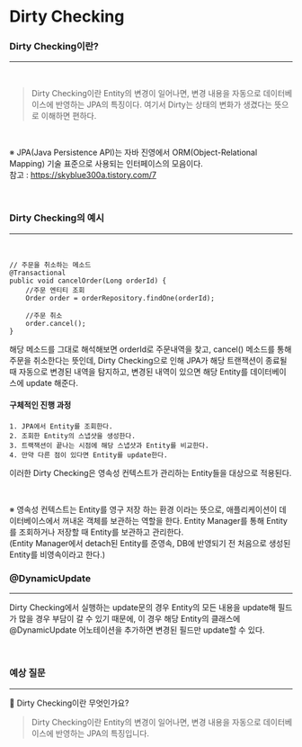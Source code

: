 # Dirty Checking

### **Dirty Checking이란?**

---

<br>

> Dirty Checking이란 Entity의 변경이 일어나면, 변경 내용을 자동으로 데이터베이스에 반영하는 JPA의 특징이다. 여기서 Dirty는 상태의 변화가 생겼다는 뜻으로 이해하면 편하다.

<br>

※ JPA(Java Persistence API)는 자바 진영에서 ORM(Object-Relational Mapping) 기술 표준으로 사용되는 인터페이스의 모음이다.
<br>
참고 : https://skyblue300a.tistory.com/7

<br>

### **Dirty Checking의 예시**

---

<br>

```
// 주문을 취소하는 메소드
@Transactional
public void cancelOrder(Long orderId) {
    //주문 엔티티 조회
    Order order = orderRepository.findOne(orderId);

    //주문 취소
    order.cancel();
}
```

해당 메소드를 그대로 해석해보면 orderId로 주문내역을 찾고, cancel() 메소드를 통해 주문을 취소한다는 뜻인데, Dirty Checking으로 인해 JPA가 해당 트랜잭션이 종료될 때 자동으로 변경된 내역을 탐지하고, 변경된 내역이 있으면 해당 Entity를 데이터베이스에 update 해준다.

#### **구체적인 진행 과정**

```
1. JPA에서 Entity를 조회한다.
2. 조회한 Entity의 스냅샷을 생성한다.
3. 트랙잭션이 끝나는 시점에 해당 스냅샷과 Entity를 비교한다.
4. 만약 다른 점이 있다면 Entity를 update한다.
```

이러한 Dirty Checking은 영속성 컨텍스트가 관리하는 Entity들을 대상으로 적용된다.

<br>

※ 영속성 컨텍스트는 Entity를 영구 저장 하는 환경 이라는 뜻으로, 애플리케이션이 데이터베이스에서 꺼내온 객체를 보관하는 역할을 한다. Entity Manager를 통해 Entity를 조회하거나 저장할 때 Entity를 보관하고 관리한다.
<br>
(Entity Manager에서 detach된 Entity를 준영속, DB에 반영되기 전 처음으로 생성된 Entity를 비영속이라고 한다.)
<br>

### **@DynamicUpdate**

---

Dirty Checking에서 실행하는 update문의 경우 Entity의 모든 내용을 update해 필드가 많을 경우 부담이 갈 수 있기 때문에, 이 경우 해당 Entity의 클래스에 @DynamicUpdate 어노테이션을 추가하면 변경된 필드만 update할 수 있다.

<br>

### **예상 질문**

---

📌 Dirty Checking이란 무엇인가요?

> Dirty Checking이란 Entity의 변경이 일어나면, 변경 내용을 자동으로 데이터베이스에 반영하는 JPA의 특징입니다.

 <br>
